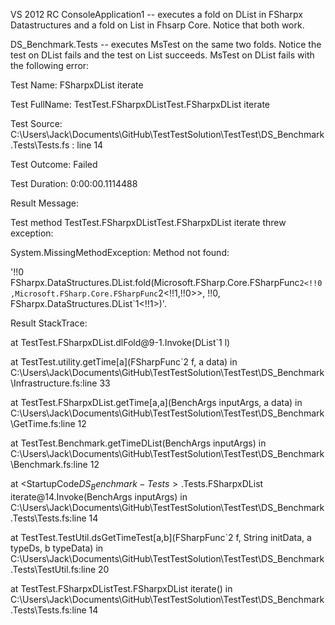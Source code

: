 VS 2012 RC
ConsoleApplication1 -- executes a fold on DList in FSharpx Datastructures and a fold on List in Fhsarp Core. Notice that both work.

DS_Benchmark.Tests -- executes MsTest on the same two folds. Notice the test on DList fails and the test on List succeeds. MsTest on DList fails with the following error:

Test Name:	FSharpxDList iterate

Test FullName:	TestTest.FSharpxDListTest.FSharpxDList iterate

Test Source:	C:\Users\Jack\Documents\GitHub\TestTestSolution\TestTest\DS_Benchmark.Tests\Tests.fs : line 14

Test Outcome:	Failed

Test Duration:	0:00:00.1114488

Result Message:

Test method TestTest.FSharpxDListTest.FSharpxDList iterate threw exception: 

System.MissingMethodException: Method not found:

'!!0 FSharpx.DataStructures.DList.fold(Microsoft.FSharp.Core.FSharpFunc`2<!!0,Microsoft.FSharp.Core.FSharpFunc`2<!!1,!!0>>, !!0, FSharpx.DataStructures.DList`1<!!1>)'.

Result StackTrace:
	
at TestTest.FSharpxDList.dlFold\@9-1.Invoke(DList`1 l)

   at TestTest.utility.getTime\[a](FSharpFunc`2 f, a data) in C:\Users\Jack\Documents\GitHub\TestTestSolution\TestTest\DS_Benchmark\Infrastructure.fs:line 33

   at TestTest.FSharpxDList.getTime\[a,a](BenchArgs inputArgs, a data) in C:\Users\Jack\Documents\GitHub\TestTestSolution\TestTest\DS_Benchmark\GetTime.fs:line 12

   at TestTest.Benchmark.getTimeDList(BenchArgs inputArgs) in C:\Users\Jack\Documents\GitHub\TestTestSolution\TestTest\DS_Benchmark\Benchmark.fs:line 12

   at <StartupCode$DS_Benchmark-Tests>.$Tests.FSharpxDList iterate\@14.Invoke(BenchArgs inputArgs) in C:\Users\Jack\Documents\GitHub\TestTestSolution\TestTest\DS_Benchmark.Tests\Tests.fs:line 14

   at TestTest.TestUtil.dsGetTimeTest\[a,b](FSharpFunc`2 f, String initData, a typeDs, b typeData) in C:\Users\Jack\Documents\GitHub\TestTestSolution\TestTest\DS_Benchmark.Tests\TestUtil.fs:line 20

   at TestTest.FSharpxDListTest.FSharpxDList iterate() in C:\Users\Jack\Documents\GitHub\TestTestSolution\TestTest\DS_Benchmark.Tests\Tests.fs:line 14



